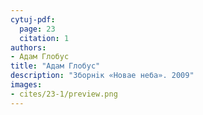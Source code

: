 ```yaml
---
cytuj-pdf:
  page: 23
  citation: 1
authors:
- Адам Глобус
title: "Адам Глобус"
description: "Зборнiк «Новае неба». 2009"
images:
- cites/23-1/preview.png
---
```

